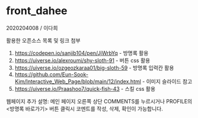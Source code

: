 # front_dahee

2020204008 / 이다희

활용한 오픈소스 목록 및 링크 첨부
1. https://codepen.io/sanjib104/pen/JjWrbYq - 방명록 활용
2. https://uiverse.io/alexroumi/shy-sloth-91 - 버튼 css 활용
3. https://uiverse.io/ozgeozkaraa01/big-sloth-59 - 방명록 입력칸 활용
4. https://github.com/Eun-Sook-Kim/Interactive_Web_Page/blob/main/12/index.html - 이미지 슬라이드 참고
5. https://uiverse.io/Praashoo7/quick-fish-43 - 스킬 css 활용


웹페이지 추가 설명: 메인 페이지 오른쪽 상단 COMMENTS를 누르시거나 PROFILE의 <방명록 바로가기> 버튼 클릭시 코멘트를 작성, 삭제, 확인이 가능합니다.
